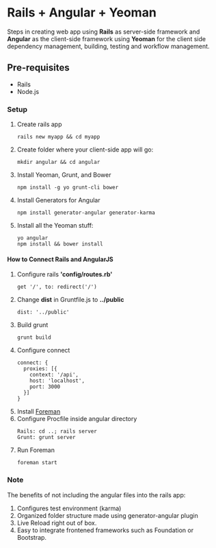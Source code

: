# Rails + Angular + Yeoman
Steps in creating web app using **Rails** as server-side framework and
**Angular** as the client-side framework using **Yeoman** for the client
side dependency management, building, testing and workflow management.

## Pre-requisites
* Rails
* Node.js

### Setup
1. Create rails app
    ```
    rails new myapp && cd myapp
    ```
2. Create folder where your client-side app will go:
    ```
    mkdir angular && cd angular
    ```
3. Install Yeoman, Grunt, and Bower
    ```
    npm install -g yo grunt-cli bower
    ```
4. Install Generators for Angular
    ```
    npm install generator-angular generator-karma
    ```
5. Install all the Yeoman stuff:
    ```
    yo angular
    npm install && bower install
    ```
#### How to Connect Rails and AngularJS
1. Configure rails **'config/routes.rb'**
    ```
    get '/', to: redirect('/')
    ```
2. Change **dist** in Gruntfile.js to **../public**
    ```
    dist: '../public'
    ```
3. Build grunt
    ```
    grunt build
    ```
4. Configure connect
    ```
    connect: {
      proxies: [{
        context: '/api',
        host: 'localhost',
        port: 3000
      }]
    }
    ```
5. Install [Foreman](https://github.com/ddollar/foreman)
6. Configure Procfile inside angular directory
    ```
    Rails: cd ..; rails server
    Grunt: grunt server
    ```
7. Run Foreman
    ```
    foreman start
    ```
### Note
The benefits of not including the angular files into the rails app:

1. Configures test environment (karma)
2. Organized folder structure made using generator-angular plugin
3. Live Reload right out of box.
4. Easy to integrate frontened frameworks such as Foundation or
   Bootstrap.
